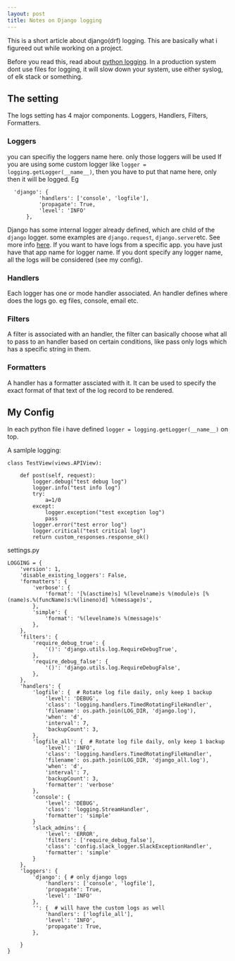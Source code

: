 ```yaml
---
layout: post
title: Notes on Django logging
---
```


This is a short article about django(drf) logging. This are basically what i figureed out while working on a project.

Before you read this, read about [python logging](https://medium.com/@imnmfotmal/logging-in-python-for-library-6e13b37b1930). In a production system dont use files for logging, it will slow down your system, use either syslog, of elk stack or something.

## The setting

The logs setting has 4 major components. Loggers, Handlers, Filters, Formatters.

### Loggers 
you can specifiy the loggers name here. only those loggers will be used
If you are using some custom logger like  `logger = logging.getLogger(__name__)`, then you have to put that name here, only then it will be logged. Eg
```
  'django': {
          'handlers': ['console', 'logfile'],
          'propagate': True,
          'level': 'INFO'
      },
```
Django has some internal logger already defined, which are child of the `django` logger. some examples are `django.request`, `django.server`etc. See more info [here](https://docs.djangoproject.com/en/2.1/topics/logging/#django). If you want to have logs from a specific app. you have just have that app name for logger name. If you dont specify any logger name, all the logs will be considered (see my config).

### Handlers
Each logger has one or mode handler associated. An handler defines where does the logs go. eg files, console, email etc.

### Filters
A filter is associated with an handler, the filter can basically choose what all to pass to an handler based on certain conditions, like pass only logs which has a specific string in them.

### Formatters
A handler has a formatter assciated with it. It can be used to specify the exact format of that text of the log record to be rendered.

## My Config

In each python file i have defined `logger = logging.getLogger(__name__)` on top. 

A samlple logging:

```
class TestView(views.APIView):

    def post(self, request):
        logger.debug("test debug log")
        logger.info("test info log")
        try:
            a=1/0
        except:
            logger.exception("test exception log")
            pass
        logger.error("test error log")
        logger.critical("test critical log")
        return custom_responses.response_ok()
```

settings.py

```
LOGGING = {
    'version': 1,
    'disable_existing_loggers': False,
    'formatters': {
        'verbose': {
            'format': '[%(asctime)s] %(levelname)s %(module)s [%(name)s.%(funcName)s:%(lineno)d] %(message)s',
        },
        'simple': {
            'format': '%(levelname)s %(message)s'
        },
    },
    'filters': {
        'require_debug_true': {
            '()': 'django.utils.log.RequireDebugTrue',
        },
        'require_debug_false': {
            '()': 'django.utils.log.RequireDebugFalse',
        },
    },
    'handlers': {
        'logfile': {  # Rotate log file daily, only keep 1 backup
            'level': 'DEBUG',
            'class': 'logging.handlers.TimedRotatingFileHandler',
            'filename': os.path.join(LOG_DIR, 'django.log'),
            'when': 'd',
            'interval': 7,
            'backupCount': 3,
        },
        'logfile_all': {  # Rotate log file daily, only keep 1 backup
            'level': 'INFO',
            'class': 'logging.handlers.TimedRotatingFileHandler',
            'filename': os.path.join(LOG_DIR, 'django_all.log'),
            'when': 'd',
            'interval': 7,
            'backupCount': 3,
            'formatter': 'verbose'
        },
        'console': {
            'level': 'DEBUG',
            'class': 'logging.StreamHandler',
            'formatter': 'simple'
        }
        'slack_admins': {
            'level': 'ERROR',
            'filters': ['require_debug_false'],
            'class': 'config.slack_logger.SlackExceptionHandler',
            'formatter': 'simple'
        }
    },
    'loggers': {
        'django': { # only django logs
            'handlers': ['console', 'logfile'],
            'propagate': True,
            'level': 'INFO'
        },
        '': {  # will have the custom logs as well
            'handlers': ['logfile_all'],
            'level': 'INFO',
            'propagate': True,
        },

    }
}

```
